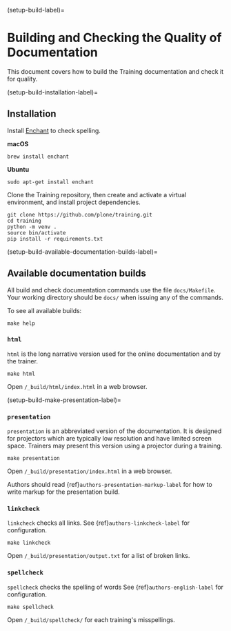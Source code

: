 (setup-build-label)=

# Building and Checking the Quality of Documentation

This document covers how to build the Training documentation and check it for quality.


(setup-build-installation-label)=

## Installation

Install [Enchant](https://abiword.github.io/enchant/) to check spelling.

**macOS**

```shell
brew install enchant
```

**Ubuntu**

```shell
sudo apt-get install enchant
```

Clone the Training repository, then create and activate a virtual environment, and install project dependencies.

```shell
git clone https://github.com/plone/training.git
cd training
python -m venv .
source bin/activate
pip install -r requirements.txt
```


(setup-build-available-documentation-builds-label)=

## Available documentation builds

All build and check documentation commands use the file `docs/Makefile`.
Your working directory should be `docs/` when issuing any of the commands.

To see all available builds:

```shell
make help
```


### `html`

`html` is the long narrative version used for the online documentation and by the trainer.

```shell
make html
```

Open `/_build/html/index.html` in a web browser.


(setup-build-make-presentation-label)=

### `presentation`

`presentation` is an abbreviated version of the documentation.
It is designed for projectors which are typically low resolution and have limited screen space.
Trainers may present this version using a projector during a training.

```shell
make presentation
```

Open `/_build/presentation/index.html` in a web browser.

Authors should read {ref}`authors-presentation-markup-label` for how to write markup for the presentation build.


### `linkcheck`

`linkcheck` checks all links.
See {ref}`authors-linkcheck-label` for configuration.

```shell
make linkcheck
```

Open `/_build/presentation/output.txt` for a list of broken links.


### `spellcheck`

`spellcheck` checks the spelling of words
See {ref}`authors-english-label` for configuration.

```shell
make spellcheck
```

Open `/_build/spellcheck/` for each training's misspellings.
